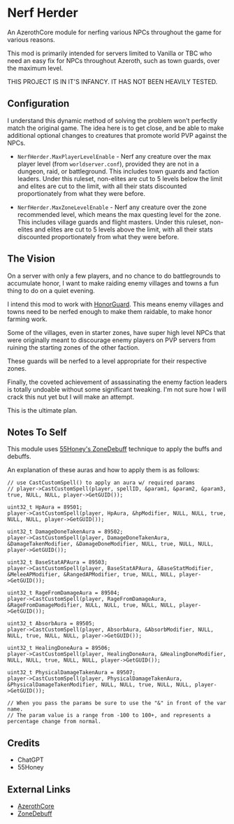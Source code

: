# Nerf Herder

An AzerothCore module for nerfing various NPCs throughout the game for various reasons.

This mod is primarily intended for servers limited to Vanilla or TBC who need an easy fix for NPCs throughout Azeroth, such as town guards, over the maximum level.

THIS PROJECT IS IN IT'S INFANCY.  IT HAS NOT BEEN HEAVILY TESTED.

## Configuration

I understand this dynamic method of solving the problem won't perfectly match the original game.  The idea here is to get close, and be able to make additional optional changes to creatures that promote world PVP against the NPCs.

- ``NerfHerder.MaxPlayerLevelEnable`` - Nerf any creature over the max player level (from ``worldserver.conf``), provided they are not in a dungeon, raid, or battleground.  This includes town guards and faction leaders.  Under this ruleset, non-elites are cut to 5 levels below the limit and elites are cut to the limit, with all their stats discounted proportionately from what they were before.

- ``NerfHerder.MaxZoneLevelEnable`` - Nerf any creature over the zone recommended level, which means the max questing level for the zone.  This includes village guards and flight masters.  Under this ruleset, non-elites and elites are cut to 5 levels above the limit, with all their stats discounted proportionately from what they were before.

## The Vision

On a server with only a few players, and no chance to do battlegrounds to accumulate honor, I want to make raiding enemy villages and towns a fun thing to do on a quiet evening.

I intend this mod to work with [HonorGuard](https://github.com/azerothcore/mod-gain-honor-guard).  This means enemy villages and towns need to be nerfed enough to make them raidable, to make honor farming work.

Some of the villages, even in starter zones, have super high level NPCs that were originally meant to discourage enemy players on PVP servers from ruining the starting zones of the other faction.

These guards will be nerfed to a level appropriate for their respective zones.

Finally, the coveted achievement of assassinating the enemy faction leaders is totally undoable without some significant tweaking.  I'm not sure how I will crack this nut yet but I will make an attempt.

This is the ultimate plan.

## Notes To Self

This module uses [55Honey's ZoneDebuff](https://github.com/55Honey/Acore_ZoneDebuff/blob/master/zoneDebuff.lua) technique to apply the buffs and debuffs.

An explanation of these auras and how to apply them is as follows:

```
// use CastCustomSpell() to apply an aura w/ required params
// player->CastCustomSpell(player, spellID, &param1, &param2, &param3, true, NULL, NULL, player->GetGUID());

uint32_t HpAura = 89501;
player->CastCustomSpell(player, HpAura, &hpModifier, NULL, NULL, true, NULL, NULL, player->GetGUID());

uint32_t DamageDoneTakenAura = 89502;
player->CastCustomSpell(player, DamageDoneTakenAura, &DamageTakenModifier, &DamageDoneModifier, NULL, true, NULL, NULL, player->GetGUID());

uint32_t BaseStatAPAura = 89503;
player->CastCustomSpell(player, BaseStatAPAura, &BaseStatModifier, &MeleeAPModifier, &RangedAPModifier, true, NULL, NULL, player->GetGUID());

uint32_t RageFromDamageAura = 89504;
player->CastCustomSpell(player, RageFromDamageAura, &RageFromDamageModifier, NULL, NULL, true, NULL, NULL, player->GetGUID());

uint32_t AbsorbAura = 89505;
player->CastCustomSpell(player, AbsorbAura, &AbsorbModifier, NULL, NULL, true, NULL, NULL, player->GetGUID());

uint32_t HealingDoneAura = 89506;
player->CastCustomSpell(player, HealingDoneAura, &HealingDoneModifier, NULL, NULL, true, NULL, NULL, player->GetGUID());

uint32_t PhysicalDamageTakenAura = 89507;
player->CastCustomSpell(player, PhysicalDamageTakenAura, &PhysicalDamageTakenModifier, NULL, NULL, true, NULL, NULL, player->GetGUID());

// When you pass the params be sure to use the "&" in front of the var name.
// The param value is a range from -100 to 100+, and represents a percentage change from normal.
```

## Credits

- ChatGPT
- 55Honey

## External Links

- [AzerothCore](https://github.com/azerothcore/azerothcore-wotlk)
- [ZoneDebuff](https://github.com/55Honey/Acore_ZoneDebuff/blob/master/zoneDebuff.lua)
